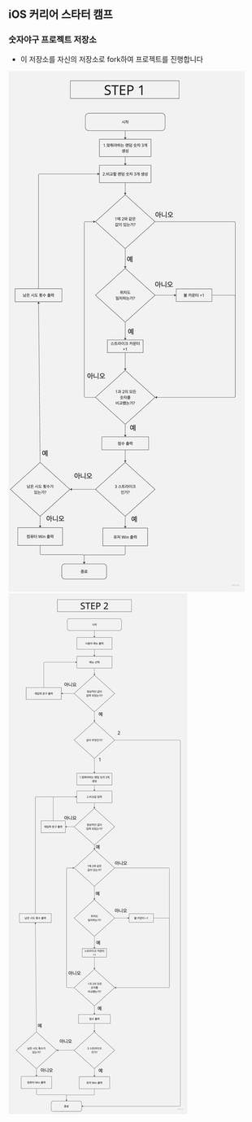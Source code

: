 ## iOS 커리어 스타터 캠프

### 숫자야구 프로젝트 저장소

- 이 저장소를 자신의 저장소로 fork하여 프로젝트를 진행합니다

![STEP1-flowchart](./STEP-1-flowchart.jpg)
![STEP2-flowchart](./STEP-2-flowchart.jpg)
